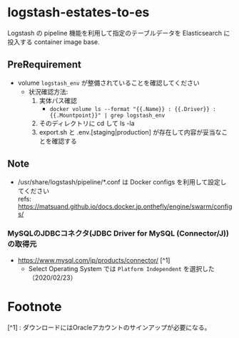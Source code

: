# logstash-estates-to-es

Logstash の pipeline 機能を利用して指定のテーブルデータを Elasticsearch に投入する container image base.


## PreRequirement
- volume `logstash_env` が整備されていることを確認してください
    - 状況確認方法: 
        1. 実体パス確認
            - `docker volume ls --format "{{.Name}} : {{.Driver}} : {{.Mountpoint}}" | grep logstash_env`
        1. そのディレクトリに cd して ls -la
        1. export.sh と .env.[staging|production] が存在して内容が妥当なことを確認する


## Note

- /usr/share/logstash/pipeline/*.conf は Docker configs を利用して設定してください  
refs: https://matsuand.github.io/docs.docker.jp.onthefly/engine/swarm/configs/

### MySQLのJDBCコネクタ(JDBC Driver for MySQL (Connector/J)) の取得元
- https://www.mysql.com/jp/products/connector/ [^1]
    - Select Operating System では `Platform Independent` を選択した（2020/02/23）


# Footnote
[^1] : ダウンロードにはOracleアカウントのサインアップが必要になる。
